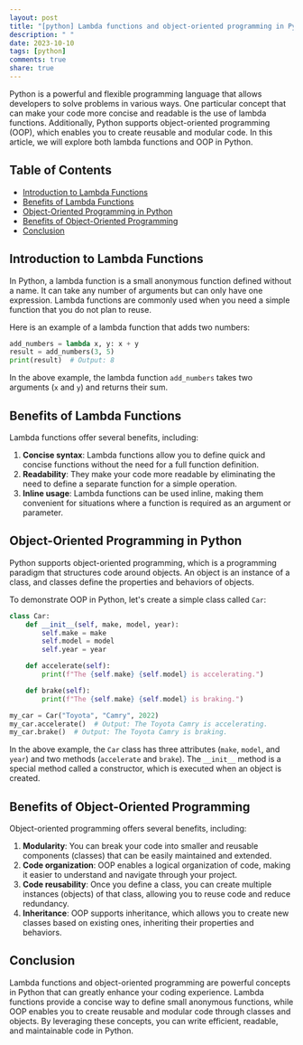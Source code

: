 ```yaml
---
layout: post
title: "[python] Lambda functions and object-oriented programming in Python"
description: " "
date: 2023-10-10
tags: [python]
comments: true
share: true
---
```


Python is a powerful and flexible programming language that allows developers to solve problems in various ways. One particular concept that can make your code more concise and readable is the use of lambda functions. Additionally, Python supports object-oriented programming (OOP), which enables you to create reusable and modular code. In this article, we will explore both lambda functions and OOP in Python.

## Table of Contents
- [Introduction to Lambda Functions](#introduction-to-lambda-functions)
- [Benefits of Lambda Functions](#benefits-of-lambda-functions)
- [Object-Oriented Programming in Python](#object-oriented-programming-in-python)
- [Benefits of Object-Oriented Programming](#benefits-of-object-oriented-programming)
- [Conclusion](#conclusion)

## Introduction to Lambda Functions

In Python, a lambda function is a small anonymous function defined without a name. It can take any number of arguments but can only have one expression. Lambda functions are commonly used when you need a simple function that you do not plan to reuse.

Here is an example of a lambda function that adds two numbers:

```python
add_numbers = lambda x, y: x + y
result = add_numbers(3, 5)
print(result)  # Output: 8
```

In the above example, the lambda function `add_numbers` takes two arguments (`x` and `y`) and returns their sum.

## Benefits of Lambda Functions

Lambda functions offer several benefits, including:

1. **Concise syntax**: Lambda functions allow you to define quick and concise functions without the need for a full function definition.
2. **Readability**: They make your code more readable by eliminating the need to define a separate function for a simple operation.
3. **Inline usage**: Lambda functions can be used inline, making them convenient for situations where a function is required as an argument or parameter.

## Object-Oriented Programming in Python

Python supports object-oriented programming, which is a programming paradigm that structures code around objects. An object is an instance of a class, and classes define the properties and behaviors of objects.

To demonstrate OOP in Python, let's create a simple class called `Car`:

```python
class Car:
    def __init__(self, make, model, year):
        self.make = make
        self.model = model
        self.year = year

    def accelerate(self):
        print(f"The {self.make} {self.model} is accelerating.")

    def brake(self):
        print(f"The {self.make} {self.model} is braking.")

my_car = Car("Toyota", "Camry", 2022)
my_car.accelerate()  # Output: The Toyota Camry is accelerating.
my_car.brake()  # Output: The Toyota Camry is braking.
```

In the above example, the `Car` class has three attributes (`make`, `model`, and `year`) and two methods (`accelerate` and `brake`). The `__init__` method is a special method called a constructor, which is executed when an object is created.

## Benefits of Object-Oriented Programming

Object-oriented programming offers several benefits, including:

1. **Modularity**: You can break your code into smaller and reusable components (classes) that can be easily maintained and extended.
2. **Code organization**: OOP enables a logical organization of code, making it easier to understand and navigate through your project.
3. **Code reusability**: Once you define a class, you can create multiple instances (objects) of that class, allowing you to reuse code and reduce redundancy.
4. **Inheritance**: OOP supports inheritance, which allows you to create new classes based on existing ones, inheriting their properties and behaviors.

## Conclusion

Lambda functions and object-oriented programming are powerful concepts in Python that can greatly enhance your coding experience. Lambda functions provide a concise way to define small anonymous functions, while OOP enables you to create reusable and modular code through classes and objects. By leveraging these concepts, you can write efficient, readable, and maintainable code in Python.